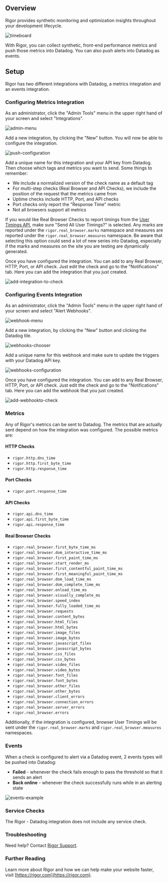 ## Overview
Rigor provides synthetic monitoring and optimization insights throughout your development 
lifecycle.

![timeboard](images/rigor_timeboard_with_metrics.png)

With Rigor, you can collect synthetic, front-end performance metrics and push those 
metrics into Datadog.  You can also push alerts into Datadog as events.

## Setup

Rigor has two different integrations with Datadog, a metrics integration and an events 
integration.

### Configuring Metrics Integration
As an administrator, click the "Admin Tools" menu in the upper right hand of your 
screen and select "Integrations".

![admin-menu](images/rigor_admin_menu.png)

Add a new integration, by clicking the "New" button.  You will now be able to configure 
the integration.

![push-configuration](images/rigor_integration_configuration.png)

Add a unique name for this integration and your API key from Datadog.  Then choose which 
tags and metrics you want to send. Some things to remember:
- We include a normalized version of the check name as a default tag
- For multi-step checks (Real Browser and API Checks), we include the position of the 
  request that the metrics came from
- Uptime checks include HTTP, Port, and API checks
- Port checks only report the "Response Time" metric
- Not all browsers support all metrics

If you would like Real Browser Checks to report timings from the 
[User Timings API](https://developer.mozilla.org/en-US/docs/Web/API/User_Timing_API), 
make sure "Send All User Timings?" is selected.  Any marks are reported under the 
`rigor.real_browser.marks` namespace and measures are reported under the 
`rigor.real_browser.measures` namespace. Be aware that selecting this option
could send a lot of new series into Datadog, especially if the marks and measures
on the site you are testing are dynamically generated. 

Once you have configured the integration.  You can add to any Real Browser, HTTP, Port,
or API check.  Just edit the check and go to the "Notifications" tab.  Here you can add
the integration that you just created.

![add-integration-to-check](images/rigor_add_integration_to_check.png)


### Configuring Events Integration
As an administrator, click the "Admin Tools" menu in the upper right hand of your 
screen and select "Alert Webhooks".

![webhook-menu](images/rigor_webhooks_menu.png)

Add a new integration, by clicking the "New" button and clicking the Datadog tile.

![webhooks-chooser](images/rigor_webhooks_chooser.png)

Add a unique name for this webhook and make sure to update the triggers with your Datadog
API key.

![webhooks-configuration](images/rigor_webhooks_configuration.png)

Once you have configured the integration.  You can add to any Real Browser, HTTP, Port,
or API check.  Just edit the check and go to the "Notifications" tab.  Here you can add
the webhook that you just created.

![add-webhookto-check](images/rigor_add_webhook_to_check.png)

### Metrics

Any of Rigor's metrics can be sent to Datadog.  The metrics that are actually sent depend
on how the integration was configured.  The possible metrics are:

#### HTTP Checks
- `rigor.http.dns_time`
- `rigor.http.first_byte_time`
- `rigor.http.response_time`

#### Port Checks
- `rigor.port.response_time`

#### API Checks
- `rigor.api.dns_time`
- `rigor.api.first_byte_time`
- `rigor.api.response_time`

#### Real Browser Checks
- `rigor.real_browser.first_byte_time_ms`
- `rigor.real_browser.dom_interactive_time_ms`
- `rigor.real_browser.first_paint_time_ms`
- `rigor.real_browser.start_render_ms`
- `rigor.real_browser.first_contentful_paint_time_ms`
- `rigor.real_browser.first_meaningful_paint_time_ms`
- `rigor.real_browser.dom_load_time_ms`
- `rigor.real_browser.dom_complete_time_ms`
- `rigor.real_browser.onload_time_ms`
- `rigor.real_browser.visually_complete_ms`
- `rigor.real_browser.speed_index`
- `rigor.real_browser.fully_loaded_time_ms`
- `rigor.real_browser.requests`
- `rigor.real_browser.content_bytes`
- `rigor.real_browser.html_files`
- `rigor.real_browser.html_bytes`
- `rigor.real_browser.image_files`
- `rigor.real_browser.image_bytes`
- `rigor.real_browser.javascript_files`
- `rigor.real_browser.javascript_bytes`
- `rigor.real_browser.css_files`
- `rigor.real_browser.css_bytes`
- `rigor.real_browser.video_files`
- `rigor.real_browser.video_bytes`
- `rigor.real_browser.font_files`
- `rigor.real_browser.font_bytes`
- `rigor.real_browser.other_files`
- `rigor.real_browser.other_bytes`
- `rigor.real_browser.client_errors`
- `rigor.real_browser.connection_errors`
- `rigor.real_browser.server_errors`
- `rigor.real_browser.errors`

Additionally, if the integration is configured, browser User Timings will be sent under the
`rigor.real_browser.marks` and `rigor.real_browser.measures` namespaces.

### Events

When a check is configured to alert via a Datadog event, 2 events types will be pushed
into Datadog:
- **Failed** - whenever the check fails enough to pass the threshold so that it sends an 
  alert
- **Back online** - whenever the check successfully runs while in an alerting state 

![events-example](images/rigor_events_example.png)

### Service Checks

The Rigor - Datadog integration does not include any service check.

### Troubleshooting
Need help? Contact [Rigor Support](mailto:support@rigor.com).

### Further Reading
Learn more about Rigor and how we can help make your website faster, visit 
[https://rigor.com](https://rigor.com).
